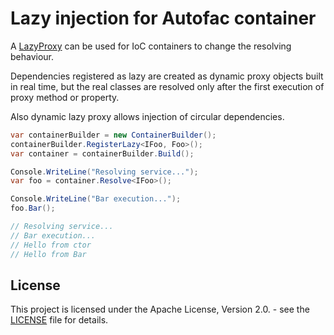 # Lazy injection for Autofac container

A [LazyProxy](https://github.com/servicetitan/lazy-proxy) can be used for IoC containers to change the resolving behaviour.

Dependencies registered as lazy are created as dynamic proxy objects built in real time, but the real classes are resolved only after the first execution of proxy method or property.

Also dynamic lazy proxy allows injection of circular dependencies.

```C#
var containerBuilder = new ContainerBuilder();
containerBuilder.RegisterLazy<IFoo, Foo>();
var container = containerBuilder.Build();

Console.WriteLine("Resolving service...");
var foo = container.Resolve<IFoo>();

Console.WriteLine("Bar execution...");
foo.Bar();

// Resolving service...
// Bar execution...
// Hello from ctor
// Hello from Bar

```

## License

This project is licensed under the Apache License, Version 2.0. - see the [LICENSE](https://github.com/servicetitan/lazy-proxy-unity/blob/master/LICENSE) file for details.